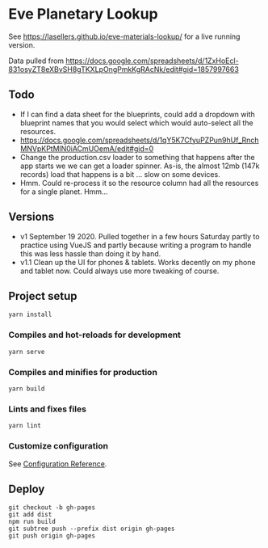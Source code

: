 # Eve Planetary Lookup

See https://lasellers.github.io/eve-materials-lookup/ for a live running version.

Data pulled from https://docs.google.com/spreadsheets/d/1ZxHoEcl-831osyZT8eXBvSH8gTKXLpOngPmkKgRAcNk/edit#gid=1857997663


## Todo

* If I can find a data sheet for the blueprints, could add a dropdown with blueprint names that you would
select which would auto-select all the resources.
* https://docs.google.com/spreadsheets/d/1qY5K7CfyuPZPun9hUf_RnchMNVpKPtMlN0iACmUOemA/edit#gid=0
* Change the production.csv loader to something that happens after the app starts we we can get 
a loader spinner. As-is, the almost 12mb (147k records) load that happens is a bit ...
slow on some devices.
* Hmm. Could re-process it so the resource column had all the resources for a single planet. Hmm...


## Versions
* v1 September 19 2020. Pulled together in a few hours Saturday partly to practice using VueJS and
partly because writing a program to handle this was less hassle than doing it by hand.
* v1.1 Clean up the UI for phones & tablets. Works decently on my phone and tablet now.
 Could always use more tweaking of course.


## Project setup
```
yarn install
```

### Compiles and hot-reloads for development
```
yarn serve
```

### Compiles and minifies for production
```
yarn build
```

### Lints and fixes files
```
yarn lint
```

### Customize configuration
See [Configuration Reference](https://cli.vuejs.org/config/).


## Deploy
```
git checkout -b gh-pages
git add dist
npm run build
git subtree push --prefix dist origin gh-pages 
git push origin gh-pages
```

